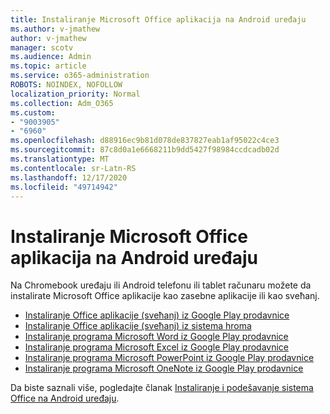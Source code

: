 ```yaml
---
title: Instaliranje Microsoft Office aplikacija na Android uređaju
ms.author: v-jmathew
author: v-jmathew
manager: scotv
ms.audience: Admin
ms.topic: article
ms.service: o365-administration
ROBOTS: NOINDEX, NOFOLLOW
localization_priority: Normal
ms.collection: Adm_O365
ms.custom:
- "9003905"
- "6960"
ms.openlocfilehash: d88916ec9b81d078de837827eab1af95022c4ce3
ms.sourcegitcommit: 87c8d0a1e6668211b9dd5427f98984ccdcadb02d
ms.translationtype: MT
ms.contentlocale: sr-Latn-RS
ms.lasthandoff: 12/17/2020
ms.locfileid: "49714942"
---
```

# <a name="install-microsoft-office-apps-on-an-android-device"></a>Instaliranje Microsoft Office aplikacija na Android uređaju

Na Chromebook uređaju ili Android telefonu ili tablet računaru možete da instalirate Microsoft Office aplikacije kao zasebne aplikacije ili kao sveћanj.

- [Instaliranje Office aplikacije (sveћanj) iz Google Play prodavnice](https://go.microsoft.com/fwlink/?linkid=2137009)
- [Instaliranje Office aplikacije (sveћanj) iz sistema hroma](https://go.microsoft.com/fwlink/?linkid=2137212)
- [Instaliranje programa Microsoft Word iz Google Play prodavnice](https://go.microsoft.com/fwlink/?linkid=2136994)
- [Instaliranje programa Microsoft Excel iz Google Play prodavnice](https://go.microsoft.com/fwlink/?linkid=2137120)
- [Instaliranje programa Microsoft PowerPoint iz Google Play prodavnice](https://go.microsoft.com/fwlink/?linkid=2137121)
- [Instaliranje programa Microsoft OneNote iz Google Play prodavnice](https://go.microsoft.com/fwlink/?linkid=2137211)

Da biste saznali više, pogledajte članak [Instaliranje i podešavanje sistema Office na Android uređaju](https://go.microsoft.com/fwlink/?linkid=2135287).
